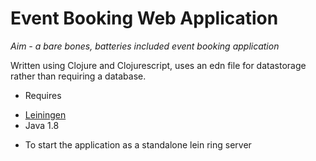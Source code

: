 # Event Booking Web Application
*Aim - a bare bones, batteries included event booking application*

Written using Clojure and Clojurescript, uses an edn file for datastorage rather than requiring a database. 

* Requires
- [Leiningen](https://leiningen.org/)
- Java 1.8

* To start the application as a standalone
lein ring server
